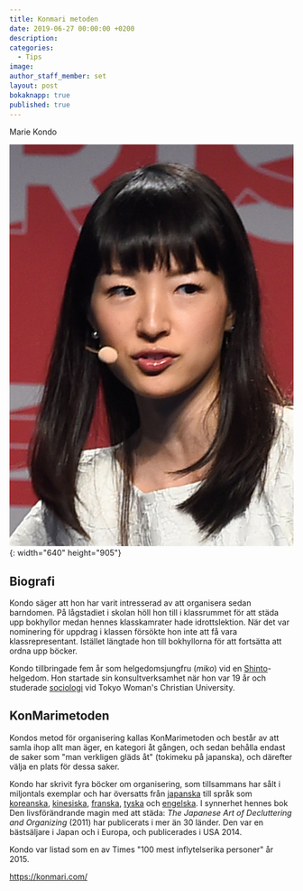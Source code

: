 ```yaml
---
title: Konmari metoden
date: 2019-06-27 00:00:00 +0200
description:
categories:
  - Tips
image:
author_staff_member: set
layout: post
bokaknapp: true
published: true
---
```


Marie Kondo

![](/images/nyheter/marie-kondō-2016-cropped.jpg){: width="640" height="905"}

## Biografi

Kondo s&auml;ger att hon har varit intresserad av att organisera sedan barndomen. P&aring; l&aring;gstadiet i skolan höll hon till i klassrummet för att st&auml;da upp bokhyllor medan hennes klasskamrater hade idrottslektion. N&auml;r det var nominering för uppdrag i klassen försökte hon inte att f&aring; vara klassrepresentant. Ist&auml;llet l&auml;ngtade hon till bokhyllorna för att forts&auml;tta att ordna upp böcker.

Kondo tillbringade fem &aring;r som helgedomsjungfru (*miko*) vid en [Shinto](https://sv.wikipedia.org/wiki/Shinto)\-helgedom. Hon startade sin konsultverksamhet n&auml;r hon var 19 &aring;r och studerade [sociologi](https://sv.wikipedia.org/wiki/Sociologi) vid Tokyo Woman's Christian University.

## KonMarimetoden

Kondos metod för organisering kallas KonMarimetoden och best&aring;r av att samla ihop allt man &auml;ger, en kategori &aring;t g&aring;ngen, och sedan beh&aring;lla endast de saker som "man verkligen gl&auml;ds &aring;t" (tokimeku p&aring; japanska), och d&auml;refter v&auml;lja en plats för dessa saker.

Kondo har skrivit fyra böcker om organisering, som tillsammans har s&aring;lt i miljontals exemplar och har översatts fr&aring;n [japanska](https://sv.wikipedia.org/wiki/Japanska) till spr&aring;k som [koreanska](https://sv.wikipedia.org/wiki/Koreanska), [kinesiska](https://sv.wikipedia.org/wiki/Kinesiska), [franska](https://sv.wikipedia.org/wiki/Franska), [tyska](https://sv.wikipedia.org/wiki/Tyska) och [engelska](https://sv.wikipedia.org/wiki/Engelska). I synnerhet hennes bok Den livsför&auml;ndrande magin med att st&auml;da: *The Japanese Art of Decluttering and Organizing* (2011) har publicerats i mer &auml;n 30 l&auml;nder. Den var en b&auml;sts&auml;ljare i Japan och i Europa, och publicerades i USA 2014.

Kondo var listad som en av Times "100 mest inflytelserika personer" &aring;r 2015.

https://konmari.com/